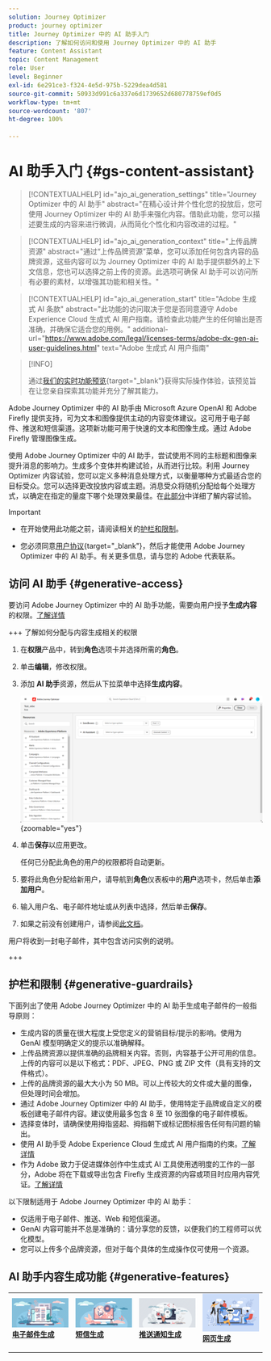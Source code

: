```yaml
---
solution: Journey Optimizer
product: journey optimizer
title: Journey Optimizer 中的 AI 助手入门
description: 了解如何访问和使用 Journey Optimizer 中的 AI 助手
feature: Content Assistant
topic: Content Management
role: User
level: Beginner
exl-id: 6e291ce3-f324-4e5d-975b-5229dea4d581
source-git-commit: 50933d991c6a337e6d1739652d680778759ef0d5
workflow-type: tm+mt
source-wordcount: '807'
ht-degree: 100%

---
```


# AI 助手入门 {#gs-content-assistant}

>[!CONTEXTUALHELP]
>id="ajo_ai_generation_settings"
>title="Journey Optimizer 中的 AI 助手"
>abstract="在精心设计并个性化您的投放后，您可使用 Journey Optimizer 中的 AI 助手来强化内容。借助此功能，您可以描述要生成的内容来进行微调，从而简化个性化和内容改进的过程。"

>[!CONTEXTUALHELP]
>id="ajo_ai_generation_context"
>title="上传品牌资源"
>abstract="通过“上传品牌资源”菜单，您可以添加任何包含内容的品牌资源，这些内容可以为 Journey Optimizer 中的 AI 助手提供额外的上下文信息，您也可以选择之前上传的资源。此选项可确保 AI 助手可以访问所有必要的素材，以增强其功能和相关性。"

>[!CONTEXTUALHELP]
>id="ajo_ai_generation_start"
>title="Adobe 生成式 AI 条款"
>abstract="此功能的访问取决于您是否同意遵守 Adobe Experience Cloud 生成式 AI 用户指南。请检查此功能产生的任何输出是否准确，并确保它适合您的用例。"
>additional-url="https://www.adobe.com/legal/licenses-terms/adobe-dx-gen-ai-user-guidelines.html" text="Adobe 生成式 AI 用户指南"

>[!INFO]
>
>通过[我们的实时功能预览](https://experienceleague.adobe.com/zh-hans/apps/journey-optimizer/ai-assistant-content-accelerator){target="_blank"}获得实际操作体验，该预览旨在让您亲自探索其功能并充分了解其能力。


Adobe Journey Optimizer 中的 AI 助手由 Microsoft Azure OpenAI 和 Adobe Firefly 提供支持，可为文本和图像提供主动的内容变体建议。这可用于电子邮件、推送和短信渠道。这项新功能可用于快速的文本和图像生成。通过 Adobe Firefly 管理图像生成。

使用 Adobe Journey Optimizer 中的 AI 助手，尝试使用不同的主标题和图像来提升消息的影响力。生成多个变体并构建试验，从而进行比较。利用 Journey Optimizer 内容试验，您可以定义多种消息处理方式，以衡量哪种方式最适合您的目标受众。您可以选择更改投放内容或主题。消息受众将随机分配给每个处理方式，以确定在指定的量度下哪个处理效果最佳。在[此部分](../content-management/content-experiment.md)中详细了解内容试验。

>[!IMPORTANT]
>
>* 在开始使用此功能之前，请阅读相关的[护栏和限制](#generative-guardrails)。
>
>
>* 您必须同意[用户协议](https://www.adobe.com/legal/licenses-terms/adobe-dx-gen-ai-user-guidelines.html){target="_blank"}，然后才能使用 Adobe Journey Optimizer 中的 AI 助手。有关更多信息，请与您的 Adobe 代表联系。

## 访问 AI 助手 {#generative-access}

要访问 Adobe Journey Optimizer 中的 AI 助手功能，需要向用户授予&#x200B;**生成内容**&#x200B;的权限。[了解详情](../administration/permissions.md)

+++  了解如何分配与内容生成相关的权限

1. 在&#x200B;**权限**&#x200B;产品中，转到&#x200B;**角色**&#x200B;选项卡并选择所需的&#x200B;**角色**。

1. 单击&#x200B;**编辑**，修改权限。

1. 添加 **AI 助手**&#x200B;资源，然后从下拉菜单中选择&#x200B;**生成内容**。

   ![](assets/gen-ai-role.png){zoomable="yes"}

1. 单击&#x200B;**保存**&#x200B;以应用更改。

   任何已分配此角色的用户的权限都将自动更新。

1. 要将此角色分配给新用户，请导航到&#x200B;**角色**&#x200B;仪表板中的&#x200B;**用户**&#x200B;选项卡，然后单击&#x200B;**添加用户**。

1. 输入用户名、电子邮件地址或从列表中选择，然后单击&#x200B;**保存**。

1. 如果之前没有创建用户，请参阅[此文档](https://experienceleague.adobe.com/zh-hans/docs/experience-platform/access-control/abac/permissions-ui/users)。

用户将收到一封电子邮件，其中包含访问实例的说明。

+++

## 护栏和限制 {#generative-guardrails}

下面列出了使用 Adobe Journey Optimizer 中的 AI 助手生成电子邮件的一般指导原则：

* 生成内容的质量在很大程度上受您定义的营销目标/提示的影响。使用为 GenAI 模型明确定义的提示以准确解释。 
* 上传品牌资源以提供准确的品牌相关内容。否则，内容基于公开可用的信息。上传的内容可以是以下格式：PDF、JPEG、PNG 或 ZIP 文件（具有支持的文件格式）。
* 上传的品牌资源的最大大小为 50 MB。可以上传较大的文件或大量的图像，但处理时间会增加。
* 通过 Adobe Journey Optimizer 中的 AI 助手，使用特定于品牌或自定义的模板创建电子邮件内容。建议使用最多包含 8 至 10 张图像的电子邮件模板。
* 选择变体时，请确保使用拇指竖起、拇指朝下或标记图标报告任何有问题的输出。
* 使用 AI 助手受 Adobe Experience Cloud 生成式 AI 用户指南的约束。[了解详情](https://www.adobe.com/legal/licenses-terms/adobe-dx-gen-ai-user-guidelines.html)
* 作为 Adobe 致力于促进媒体创作中生成式 AI 工具使用透明度的工作的一部分，Adobe 将在下载或导出包含 Firefly 生成资源的内容或项目时应用内容凭证。[了解详情](https://helpx.adobe.com/cn/firefly/using/content-credentials.html)

以下限制适用于 Adobe Journey Optimizer 中的 AI 助手：

* 仅适用于电子邮件、推送、Web 和短信渠道。
* GenAI 内容可能并不总是准确的：请分享您的反馈，以便我们的工程师可以优化模型。
* 您可以上传多个品牌资源，但对于每个具体的生成操作仅可使用一个资源。


## AI 助手内容生成功能 {#generative-features}


<table style="table-layout:fixed"><tr style="border: 0;">
<td>
<a href="generative-email.md">
<img alt="电子邮件生成" src="assets/do-not-localize/text-genai.jpeg">
</a>
<div>
<a href="generative-email.md"><strong>电子邮件生成</strong></a>
</div>
<p>
</td>
<td>
<a href="generative-sms.md">
<img alt="短信生成" src="assets/do-not-localize/image-genai.jpeg">
</a>
<div><a href="generative-sms.md"><strong>短信生成</strong>
</div>
<p>
</td>
<td>
<a href="generative-push.md">
<img alt="推送生成" src="assets/do-not-localize/email-genai.jpeg">
</a>
<div>
<a href="generative-push.md"><strong>推送通知生成</strong></a>
</div>
<p></td>
<td>
<a href="generative-web.md">
<img alt="Web 生成" src="assets/do-not-localize/web-genai.jpeg">
</a>
<div><a href="generative-web.md"><strong>网页生成</strong>
</div>
<p>
</td>
</tr></table>
